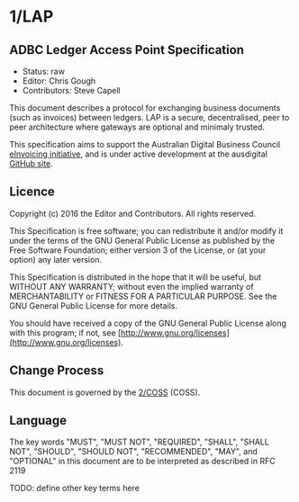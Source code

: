 # 1/LAP

## ADBC Ledger Access Point Specification

 * Status: raw
 * Editor: Chris Gough
 * Contributors: Steve Capell

This document describes a protocol for exchanging business documents (such as invoices)
between ledgers. LAP is a secure, decentralised, peer to peer architecture where gateways
are optional and minimaly trusted.

This specification aims to support the Australian Digital Business Council
[eInvoicing initiative](https://ausdigital.github.io), and is under active development
at the ausdigital [GitHub site](https://github.com/ausdigital/access-point).


## Licence

Copyright (c) 2016 the Editor and Contributors. All rights reserved.

This Specification is free software; you can redistribute it and/or modify it under the
terms of the GNU General Public License as published by the Free Software Foundation; 
either version 3 of the License, or (at your option) any later version.

This Specification is distributed in the hope that it will be useful, but WITHOUT ANY
WARRANTY; without even the implied warranty of MERCHANTABILITY or FITNESS FOR A PARTICULAR
PURPOSE. See the GNU General Public License for more details.

You should have received a copy of the GNU General Public License along with this program;
if not, see [http://www.gnu.org/licenses](http://www.gnu.org/licenses).


## Change Process

This document is governed by the [2/COSS](http://rfc.unprotocols.org/spec:2/COSS/) (COSS).


## Language

The key words "MUST", "MUST NOT", "REQUIRED", "SHALL", "SHALL NOT", "SHOULD", "SHOULD NOT",
"RECOMMENDED", "MAY", and "OPTIONAL" in this document are to be interpreted as described in
RFC 2119

TODO: define other key terms here

